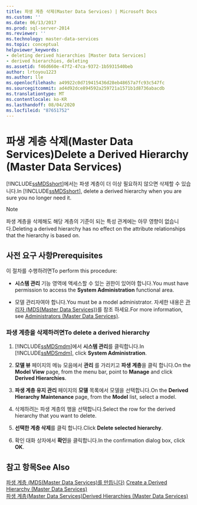 ```yaml
---
title: 파생 계층 삭제(Master Data Services) | Microsoft Docs
ms.custom: ''
ms.date: 06/13/2017
ms.prod: sql-server-2014
ms.reviewer: ''
ms.technology: master-data-services
ms.topic: conceptual
helpviewer_keywords:
- deleting derived hierarchies [Master Data Services]
- derived hierarchies, deleting
ms.assetid: f46d660e-47f2-47ca-9372-1b5931540beb
author: lrtoyou1223
ms.author: lle
ms.openlocfilehash: a49922c0d719415436d28eb48657a7fc93c547fc
ms.sourcegitcommit: ad4d92dce894592a259721a1571b1d8736abacdb
ms.translationtype: MT
ms.contentlocale: ko-KR
ms.lasthandoff: 08/04/2020
ms.locfileid: "87651752"
---
```

# <a name="delete-a-derived-hierarchy-master-data-services"></a><span data-ttu-id="b4ff7-102">파생 계층 삭제(Master Data Services)</span><span class="sxs-lookup"><span data-stu-id="b4ff7-102">Delete a Derived Hierarchy (Master Data Services)</span></span>
  <span data-ttu-id="b4ff7-103">[!INCLUDE[ssMDSshort](../includes/ssmdsshort-md.md)]에서는 파생 계층이 더 이상 필요하지 않으면 삭제할 수 있습니다.</span><span class="sxs-lookup"><span data-stu-id="b4ff7-103">In [!INCLUDE[ssMDSshort](../includes/ssmdsshort-md.md)], delete a derived hierarchy when you are sure you no longer need it.</span></span>  
  
> [!NOTE]  
>  <span data-ttu-id="b4ff7-104">파생 계층을 삭제해도 해당 계층의 기준이 되는 특성 관계에는 아무 영향이 없습니다.</span><span class="sxs-lookup"><span data-stu-id="b4ff7-104">Deleting a derived hierarchy has no effect on the attribute relationships that the hierarchy is based on.</span></span>  
  
## <a name="prerequisites"></a><span data-ttu-id="b4ff7-105">사전 요구 사항</span><span class="sxs-lookup"><span data-stu-id="b4ff7-105">Prerequisites</span></span>  
 <span data-ttu-id="b4ff7-106">이 절차를 수행하려면</span><span class="sxs-lookup"><span data-stu-id="b4ff7-106">To perform this procedure:</span></span>  
  
-   <span data-ttu-id="b4ff7-107">**시스템 관리** 기능 영역에 액세스할 수 있는 권한이 있어야 합니다.</span><span class="sxs-lookup"><span data-stu-id="b4ff7-107">You must have permission to access the **System Administration** functional area.</span></span>  
  
-   <span data-ttu-id="b4ff7-108">모델 관리자여야 합니다.</span><span class="sxs-lookup"><span data-stu-id="b4ff7-108">You must be a model administrator.</span></span> <span data-ttu-id="b4ff7-109">자세한 내용은 [관리자 &#40;MDS(Master Data Services)&#41;](administrators-master-data-services.md)를 참조 하세요.</span><span class="sxs-lookup"><span data-stu-id="b4ff7-109">For more information, see [Administrators &#40;Master Data Services&#41;](administrators-master-data-services.md).</span></span>  
  
### <a name="to-delete-a-derived-hierarchy"></a><span data-ttu-id="b4ff7-110">파생 계층을 삭제하려면</span><span class="sxs-lookup"><span data-stu-id="b4ff7-110">To delete a derived hierarchy</span></span>  
  
1.  <span data-ttu-id="b4ff7-111">[!INCLUDE[ssMDSmdm](../includes/ssmdsmdm-md.md)]에서 **시스템 관리**를 클릭합니다.</span><span class="sxs-lookup"><span data-stu-id="b4ff7-111">In [!INCLUDE[ssMDSmdm](../includes/ssmdsmdm-md.md)], click **System Administration**.</span></span>  
  
2.  <span data-ttu-id="b4ff7-112">**모델 뷰** 페이지의 메뉴 모음에서 **관리** 를 가리키고 **파생 계층**을 클릭 합니다.</span><span class="sxs-lookup"><span data-stu-id="b4ff7-112">On the **Model View** page, from the menu bar, point to **Manage** and click **Derived Hierarchies**.</span></span>  
  
3.  <span data-ttu-id="b4ff7-113">**파생 계층 유지 관리** 페이지의 **모델** 목록에서 모델을 선택합니다.</span><span class="sxs-lookup"><span data-stu-id="b4ff7-113">On the **Derived Hierarchy Maintenance** page, from the **Model** list, select a model.</span></span>  
  
4.  <span data-ttu-id="b4ff7-114">삭제하려는 파생 계층의 행을 선택합니다.</span><span class="sxs-lookup"><span data-stu-id="b4ff7-114">Select the row for the derived hierarchy that you want to delete.</span></span>  
  
5.  <span data-ttu-id="b4ff7-115">**선택한 계층 삭제**를 클릭 합니다.</span><span class="sxs-lookup"><span data-stu-id="b4ff7-115">Click **Delete selected hierarchy**.</span></span>  
  
6.  <span data-ttu-id="b4ff7-116">확인 대화 상자에서 **확인**을 클릭합니다.</span><span class="sxs-lookup"><span data-stu-id="b4ff7-116">In the confirmation dialog box, click **OK**.</span></span>  
  
## <a name="see-also"></a><span data-ttu-id="b4ff7-117">참고 항목</span><span class="sxs-lookup"><span data-stu-id="b4ff7-117">See Also</span></span>  
 <span data-ttu-id="b4ff7-118">[파생 계층 &#40;MDS(Master Data Services)를 만듭니다&#41;](../../2014/master-data-services/create-a-derived-hierarchy-master-data-services.md) </span><span class="sxs-lookup"><span data-stu-id="b4ff7-118">[Create a Derived Hierarchy &#40;Master Data Services&#41;](../../2014/master-data-services/create-a-derived-hierarchy-master-data-services.md) </span></span>  
 [<span data-ttu-id="b4ff7-119">파생 계층&#40;Master Data Services&#41;</span><span class="sxs-lookup"><span data-stu-id="b4ff7-119">Derived Hierarchies &#40;Master Data Services&#41;</span></span>](../../2014/master-data-services/derived-hierarchies-master-data-services.md)  
  
  
